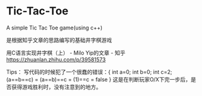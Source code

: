 # Tic-Tac-Toe
A simple Tic Tac Toe game(using c++)

是根据知乎文章的思路编写的基础井字棋游戏

用C语言实现井字棋（上） - Milo Yip的文章 - 知乎
https://zhuanlan.zhihu.com/p/39581573

Tips：
  写代码的时候犯了一个很蠢的错误：{
    int a=0;
    int b=0;
    int c=2;
      (a==b==c) 
    = (a==b)==c 
    = (1)==c 
    = false
  }
这是在判断玩家O/X下完一步后，是否获得游戏胜利时，没有注意到的地方。
